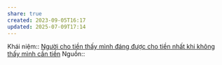 ```yaml
---
share: true
created: 2023-09-05T16:17
updated: 2025-07-09T17:14
---
```

Khái niệm:: 
[Người cho tiền thấy mình đáng được cho tiền nhất khi không thấy mình cần tiền](Ng%C6%B0%E1%BB%9Di%20cho%20ti%E1%BB%81n%20th%E1%BA%A5y%20m%C3%ACnh%20%C4%91%C3%A1ng%20%C4%91%C6%B0%E1%BB%A3c%20cho%20ti%E1%BB%81n%20nh%E1%BA%A5t%20khi%20kh%C3%B4ng%20th%E1%BA%A5y%20m%C3%ACnh%20c%E1%BA%A7n%20ti%E1%BB%81n.md)
Nguồn:: 
